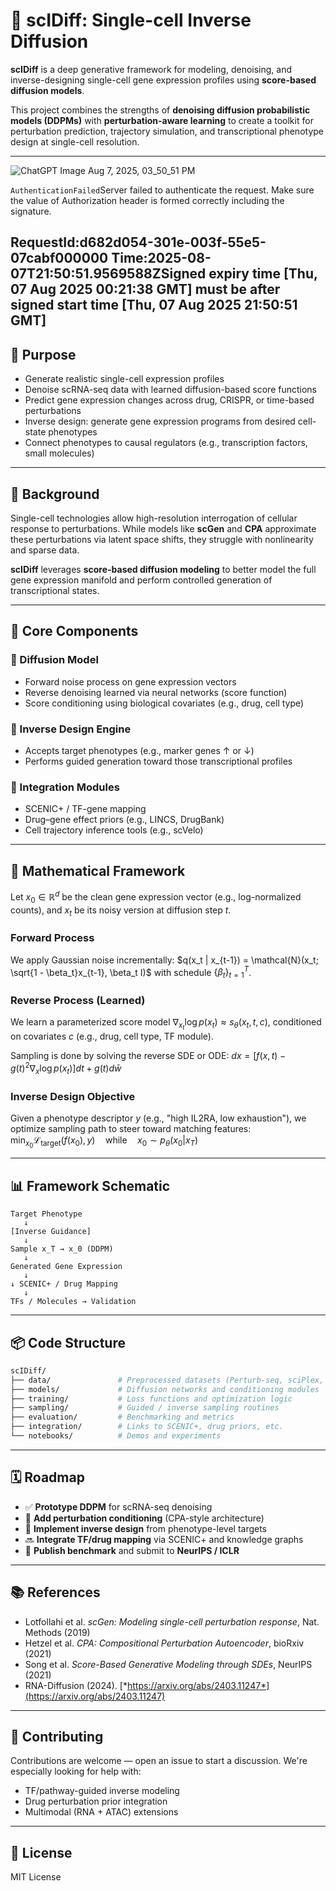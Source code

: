 # 🧬 scIDiff: Single-cell Inverse Diffusion

**scIDiff** is a deep generative framework for modeling, denoising, and inverse-designing single-cell gene expression profiles using **score-based diffusion models**.

This project combines the strengths of **denoising diffusion probabilistic models (DDPMs)** with **perturbation-aware learning** to create a toolkit for perturbation prediction, trajectory simulation, and transcriptional phenotype design at single-cell resolution.

---
![ChatGPT Image Aug 7, 2025, 03_50_51 PM](https://github.com/user-attachments/assets/a78e1d8d-5dde-4c71-983d-ba512ff91ba6)
<?xml version="1.0" encoding="utf-8"?><Error><Code>AuthenticationFailed</Code><Message>Server failed to authenticate the request. Make sure the value of Authorization header is formed correctly including the signature.
RequestId:d682d054-301e-003f-55e5-07cabf000000
Time:2025-08-07T21:50:51.9569588Z</Message><AuthenticationErrorDetail>Signed expiry time [Thu, 07 Aug 2025 00:21:38 GMT] must be after signed start time [Thu, 07 Aug 2025 21:50:51 GMT]</AuthenticationErrorDetail></Error>
---

## 🎯 Purpose

* Generate realistic single-cell expression profiles
* Denoise scRNA-seq data with learned diffusion-based score functions
* Predict gene expression changes across drug, CRISPR, or time-based perturbations
* Inverse design: generate gene expression programs from desired cell-state phenotypes
* Connect phenotypes to causal regulators (e.g., transcription factors, small molecules)

---

## 🧠 Background

Single-cell technologies allow high-resolution interrogation of cellular response to perturbations. While models like **scGen** and **CPA** approximate these perturbations via latent space shifts, they struggle with nonlinearity and sparse data.

**scIDiff** leverages **score-based diffusion modeling** to better model the full gene expression manifold and perform controlled generation of transcriptional states.

---

## 🧰 Core Components

### 🧬 Diffusion Model

* Forward noise process on gene expression vectors
* Reverse denoising learned via neural networks (score function)
* Score conditioning using biological covariates (e.g., drug, cell type)

### 🎯 Inverse Design Engine

* Accepts target phenotypes (e.g., marker genes ↑ or ↓)
* Performs guided generation toward those transcriptional profiles

### 🧪 Integration Modules

* SCENIC+ / TF-gene mapping
* Drug–gene effect priors (e.g., LINCS, DrugBank)
* Cell trajectory inference tools (e.g., scVelo)

---

## 🔬 Mathematical Framework

Let $x_0 \in \mathbb{R}^d$ be the clean gene expression vector (e.g., log-normalized counts), and $x_t$ be its noisy version at diffusion step $t$.

### Forward Process

We apply Gaussian noise incrementally:
$q(x_t | x_{t-1}) = \mathcal{N}(x_t; \sqrt{1 - \beta_t}x_{t-1}, \beta_t I)$
with schedule $\{\beta_t\}_{t=1}^T$.

### Reverse Process (Learned)

We learn a parameterized score model $\nabla_{x_t} \log p(x_t) \approx s_\theta(x_t, t, c)$, conditioned on covariates $c$ (e.g., drug, cell type, TF module).

Sampling is done by solving the reverse SDE or ODE:
$dx = [f(x, t) - g(t)^2 \nabla_x \log p(x_t)]dt + g(t) d\bar{w}$

### Inverse Design Objective

Given a phenotype descriptor $y$ (e.g., "high IL2RA, low exhaustion"), we optimize sampling path to steer toward matching features:
$\min_{x_0} \mathcal{L}_{\text{target}}(f(x_0), y) \quad \text{while} \quad x_0 \sim p_\theta(x_0 | x_T)$

---

## 📊 Framework Schematic

```
Target Phenotype
   ↓
[Inverse Guidance]
   ↓
Sample x_T → x_0 (DDPM)
   ↓
Generated Gene Expression
   ↓
↓ SCENIC+ / Drug Mapping
   ↓
TFs / Molecules → Validation
```

---

## 📦 Code Structure

```bash
scIDiff/
├── data/               # Preprocessed datasets (Perturb-seq, sciPlex, etc.)
├── models/             # Diffusion networks and conditioning modules
├── training/           # Loss functions and optimization logic
├── sampling/           # Guided / inverse sampling routines
├── evaluation/         # Benchmarking and metrics
├── integration/        # Links to SCENIC+, drug priors, etc.
└── notebooks/          # Demos and experiments
```

---

## 🗓️ Roadmap

* ✅ **Prototype DDPM** for scRNA-seq denoising
* 🚧 **Add perturbation conditioning** (CPA-style architecture)
* 🚧 **Implement inverse design** from phenotype-level targets
* 🔜 **Integrate TF/drug mapping** via SCENIC+ and knowledge graphs
* 🔬 **Publish benchmark** and submit to **NeurIPS / ICLR**

---

## 📚 References

* Lotfollahi et al. *scGen: Modeling single-cell perturbation response*, Nat. Methods (2019)
* Hetzel et al. *CPA: Compositional Perturbation Autoencoder*, bioRxiv (2021)
* Song et al. *Score-Based Generative Modeling through SDEs*, NeurIPS (2021)
* RNA-Diffusion (2024). [*https://arxiv.org/abs/2403.11247*](https://arxiv.org/abs/2403.11247)

---

## 🤝 Contributing

Contributions are welcome — open an issue to start a discussion. We're especially looking for help with:

* TF/pathway-guided inverse modeling
* Drug perturbation prior integration
* Multimodal (RNA + ATAC) extensions

---

## 📜 License

MIT License
